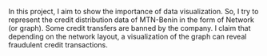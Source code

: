In this project, I aim to show the importance of data visualization. So, I try to represent the credit distribution data of MTN-Benin in the form of Network (or graph). 
Some credit transfers are banned by the company. I claim that depending on the network layout, a visualization of the graph can reveal fraudulent credit transactions. 
